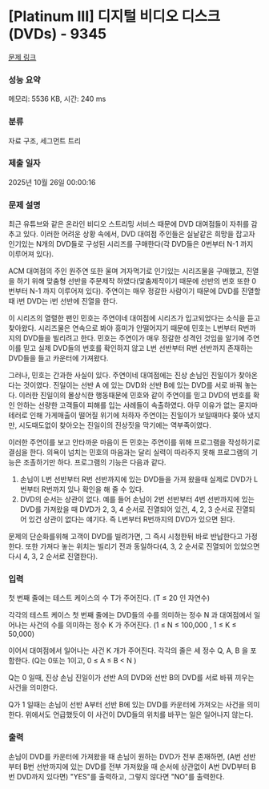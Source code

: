 # [Platinum III] 디지털 비디오 디스크(DVDs) - 9345 

[문제 링크](https://www.acmicpc.net/problem/9345) 

### 성능 요약

메모리: 5536 KB, 시간: 240 ms

### 분류

자료 구조, 세그먼트 트리

### 제출 일자

2025년 10월 26일 00:00:16

### 문제 설명

<p>최근 유튜브와 같은 온라인 비디오 스트리밍 서비스 때문에 DVD 대여점들이 자취를 감추고 있다. 이러한 어려운 상황 속에서, DVD 대여점 주인들은 실낱같은 희망을 잡고자 인기있는 N개의 DVD들로 구성된 시리즈를 구매한다(각 DVD들은 0번부터 N-1 까지 이루어져 있다).</p>

<p>ACM 대여점의 주인 원주연 또한 울며 겨자먹기로 인기있는 시리즈물을 구매했고, 진열을 하기 위해 맞춤형 선반을 주문제작 하였다(맟춤제작이기 때문에 선반의 번호 또한 0번부터 N-1 까지 이루어져 있다). 주연이는 매우 정갈한 사람이기 때문에 DVD를 진열할 때 i번 DVD는 i번 선반에 진열을 한다.</p>

<p>이 시리즈의 열렬한 팬인 민호는 주연이네 대여점에 시리즈가 입고되었다는 소식을 듣고 찾아왔다. 시리즈물은 연속으로 봐야 흥미가 안떨어지기 때문에 민호는 L번부터 R번까지의 DVD들을 빌리려고 한다. 민호는 주연이가 매우 정갈한 성격인 것임을 알기에 주연이를 믿고 실제 DVD들의 번호를 확인하지 않고 L번 선반부터 R번 선반까지 존재하는 DVD들을 들고 카운터에 가져왔다.</p>

<p>그러나, 민호는 간과한 사실이 있다. 주연이네 대여점에는 진상 손님인 진일이가 찾아온다는 것이였다. 진일이는 선반 A 에 있는 DVD와 선반 B에 있는 DVD를 서로 바꿔 놓는다. 이러한 진일이의 몰상식한 행동때문에 민호와 같이 주연이를 믿고 DVD의 번호를 확인 안하는 선량한 고객들이 피해를 입는 사례들이 속출하였다. 아무 이유가 없는 묻지마 테러로 인해 가게매출이 떨어질 위기에 처하자 주연이는 진일이가 보일때마다 쫒아 냈지만, 시도때도없이 찾아오는 진일이의 진상짓을 막기에는 역부족이였다.</p>

<p>이러한 주연이를 보고 안타까운 마음이 든 민호는 주연이를 위해 프로그램을 작성하기로 결심을 한다. 의욕이 넘치는 민호의 마음과는 달리 실력이 따라주지 못해 프로그램의 기능은 조촐하기만 하다. 프로그램의 기능은 다음과 같다.</p>

<ol>
	<li>손님이 L번 선반부터 R번 선반까지에 있는 DVD들을 가져 왔을때 실제로 DVD가 L번부터 R번까지 있나 확인을 해 줄 수 있다.</li>
	<li>DVD의 순서는 상관이 없다. 예를 들어 손님이 2번 선반부터 4번 선반까지에 있는 DVD를 가져왔을 때 DVD가 2, 3, 4 순서로 진열되어 있건, 4, 2, 3 순서로 진열되어 있건 상관이 없다는 얘기다. 즉 L번부터 R번까지의 DVD가 있으면 된다.</li>
</ol>

<p>문제의 단순화를위해 고객이 DVD를 빌려가면, 그 즉시 시청한뒤 바로 반납한다고 가정한다. 또한 가져다 놓는 위치는 빌리기 전과 동일하다(4, 3, 2 순서로 진열되어 있었으면 다시 4, 3, 2 순서로 진열한다).</p>

### 입력 

 <p>첫 번째 줄에는 테스트 케이스의 수 T가 주어진다. (T ≤ 20 인 자연수)</p>

<p>각각의 테스트 케이스 첫 번째 줄에는 DVD들의 수를 의미하는 정수 N 과 대여점에서 일어나는 사건의 수를 의미하는 정수 K 가 주어진다. (1 ≤ N ≤ 100,000 , 1 ≤ K ≤ 50,000)</p>

<p>이어서 대여점에서 일어나는 사건 K 개가 주어진다. 각각의 줄은 세 정수 Q, A, B 을 포함한다. (Q는 0또는 1이고, 0 ≤ A ≤ B < N )</p>

<p>Q는 0 일때, 진상 손님 진일이가 선반 A의 DVD와 선반 B의 DVD를 서로 바꿔 끼우는 사건을 의미한다. </p>

<p>Q가 1 일때는 손님이 선반 A부터 선반 B에 있는 DVD를 카운터에 가져오는 사건을 의미한다. 위에서도 언급했듯이 이 사건이 DVD들의 위치를 바꾸는 일은 일어나지 않는다.</p>

### 출력 

 <p>손님이 DVD를 카운터에 가져왔을 때 손님이 원하는 DVD가 전부 존재하면, (A번 선반부터 B번 선반까지에 있는 DVD를 전부 가져왔을 때 순서에 상관없이 A번 DVD부터 B번 DVD까지 있다면) "YES"를 출력하고, 그렇지 않다면 "NO"를 출력한다.</p>

